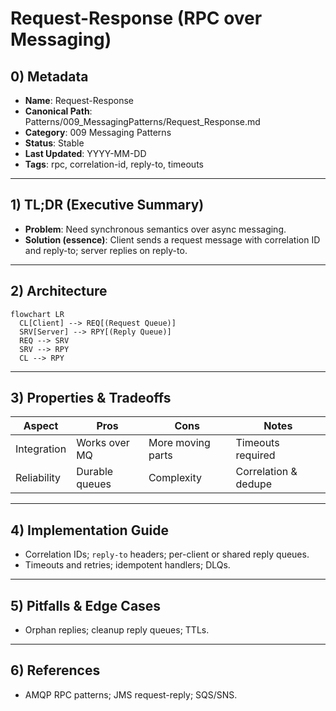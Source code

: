 # Request-Response (RPC over Messaging)

## 0) Metadata
- **Name**: Request-Response
- **Canonical Path**: Patterns/009_MessagingPatterns/Request_Response.md
- **Category**: 009 Messaging Patterns
- **Status**: Stable
- **Last Updated**: YYYY-MM-DD
- **Tags**: rpc, correlation-id, reply-to, timeouts

---

## 1) TL;DR (Executive Summary)
- **Problem**: Need synchronous semantics over async messaging.
- **Solution (essence)**: Client sends a request message with correlation ID and reply-to; server replies on reply-to.

---

## 2) Architecture
```mermaid
flowchart LR
  CL[Client] --> REQ[(Request Queue)]
  SRV[Server] --> RPY[(Reply Queue)]
  REQ --> SRV
  SRV --> RPY
  CL --> RPY
```

---

## 3) Properties & Tradeoffs
| Aspect | Pros | Cons | Notes |
|---|---|---|---|
| Integration | Works over MQ | More moving parts | Timeouts required |
| Reliability | Durable queues | Complexity | Correlation & dedupe |

---

## 4) Implementation Guide
- Correlation IDs; `reply-to` headers; per-client or shared reply queues.
- Timeouts and retries; idempotent handlers; DLQs.

---

## 5) Pitfalls & Edge Cases
- Orphan replies; cleanup reply queues; TTLs.

---

## 6) References
- AMQP RPC patterns; JMS request-reply; SQS/SNS.
